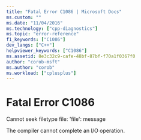 ```yaml
---
title: "Fatal Error C1086 | Microsoft Docs"
ms.custom: ""
ms.date: "11/04/2016"
ms.technology: ["cpp-diagnostics"]
ms.topic: "error-reference"
f1_keywords: ["C1086"]
dev_langs: ["C++"]
helpviewer_keywords: ["C1086"]
ms.assetid: 8e3c32c9-cafe-48bf-87bf-f70a1f0367f0
author: "corob-msft"
ms.author: "corob"
ms.workload: ["cplusplus"]
---
```

# Fatal Error C1086
Cannot seek filetype file: 'file': message  
  
 The compiler cannot complete an I/O operation.